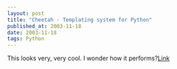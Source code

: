```yaml
---
layout: post
title: "Cheetah - Templating system for Python"
published_at: 2003-11-18
date: 2003-11-18
tags: Python
---
```


This looks very, very cool. I wonder how it performs?[Link](http://www.cheetahtemplate.org/)  